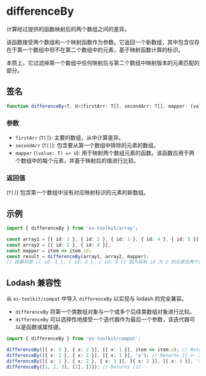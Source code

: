 # differenceBy

计算经过提供的函数映射后的两个数组之间的差异。

该函数接受两个数组和一个映射函数作为参数。它返回一个新数组，其中包含仅存在于第一个数组中但不在第二个数组中的元素，基于映射函数计算的标识。

本质上，它过滤掉第一个数组中任何映射后与第二个数组中映射版本的元素匹配的部分。

## 签名

```typescript
function differenceBy<T, U>(firstArr: T[], secondArr: T[], mapper: (value: T) => U): T[];
```

### 参数

- `firstArr` (`T[]`): 主要的数组，从中计算差异。
- `secondArr` (`T[]`): 包含要从第一个数组中排除的元素的数组。
- `mapper` (`(value: T) => U`): 用于映射两个数组元素的函数。该函数应用于两个数组中的每个元素，并基于映射后的值进行比较。

### 返回值

(`T[]`) 包含第一个数组中没有对应映射标识的元素的新数组。

## 示例

```typescript
import { differenceBy } from 'es-toolkit/array';

const array1 = [{ id: 1 }, { id: 2 }, { id: 3 }, { id: 4 }, { id: 5 }];
const array2 = [{ id: 2 }, { id: 4 }];
const mapper = item => item.id;
const result = differenceBy(array1, array2, mapper);
// 结果将是 [{ id: 1 }, { id: 3 }, { id: 5 }] 因为具有 id 为 2 的元素在两个数组中都存在，所以它们被排除在结果之外。
```

## Lodash 兼容性

从 `es-toolkit/compat` 中导入 `differenceBy` 以实现与 lodash 的完全兼容。

- `differenceBy` 将第一个类数组对象与一个或多个后续类数组对象进行比较。
- `differenceBy` 可以选择性地接受一个迭代器作为最后一个参数，该迭代器可以是函数或属性键。

```typescript
import { differenceBy } from 'es-toolkit/compat';

differenceBy([{ x: 1 }, { x: 2 }], [{ x: 1 }], item => item.x); // Returns [{ x: 2 }]
differenceBy([{ x: 1 }, { x: 2 }], [{ x: 1 }], 'x'); // Returns [{ x: 2 }]
differenceBy([{ x: 1 }, { x: 2 }, { x: 3 }], [{ x: 2 }], [{ x: 3 }], 'x'); // Returns [{ x: 1 }]
differenceBy([1, 2, 3], [2], [3]); // Returns [1]
```
